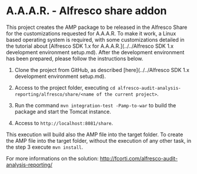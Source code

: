 A.A.A.R. - Alfresco share addon
===

This project creates the AMP package to be released in the Alfresco Share for the customizations requested for A.A.A.R.
To make it work, a Linux based operating system is required, with some customizations detailed in the tutorial about [Alfresco SDK 1.x for A.A.A.R.](../../Alfresco SDK 1.x development environment setup.md).
After the development environment has been prepared, please follow the instructions below.

1) Clone the project from GitHub, as described [here](../../Alfresco SDK 1.x development environment setup.md).

2) Access to the project folder, executing `cd alfresco-audit-analysis-reporting/alfresco/share/<name of the current project>`. 

3) Run the command `mvn integration-test -Pamp-to-war` to build the package and start the Tomcat instance.

4) Access to `http://localhost:8081/share`.

This execution will build also the AMP file into the target folder.
To create the AMP file into the target folder, without the execution of any other task, in the step 3 execute `mvn install`.

For more informations on the solution:
http://fcorti.com/alfresco-audit-analysis-reporting/
